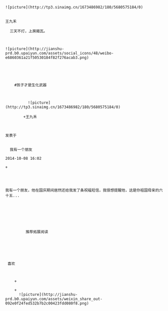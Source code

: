 
    
  
    ![picture](http://tp3.sinaimg.cn/1673486982/180/5680575184/0)
    

    王九禾
  
      三天不打，上房揭瓦。

  
  
    ![picture](http://jianshu-prd.b0.upaiyun.com/assets/social_icons/48/weibo-e6860361a21f50530184f82f276acab3.png)
  


    
      
        #孩子才是生化武器
        
          
            
              ![picture](http://tp3.sinaimg.cn/1673486982/180/5680575184/0)
            
            +王九禾
        
        
    
    发表于 

    
      我有一个朋友

    2014-10-08 16:02

    +


        
           
	我有一个朋友，他在国庆期间居然还给我发了条祝福短信，我很想提醒他，这是你祖国母亲的六十五...
      
    
    
      
      
      
          
             推荐拓展阅读
        
      
    
    
      
          
     喜欢

      
      
        +
                  
        +
          ![picture](http://jianshu-prd.b0.upaiyun.com/assets/weixin_share_out-092e0f24fed532b7b2c00423fdd080f8.png)
        
      
    
  


